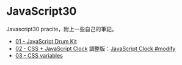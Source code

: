 # JavaScript30
 Javascript30 pracite，附上一些自己的筆記。
 
* [01 - JavaScript Drum Kit](https://alice-nor.github.io/JavaScript30/01%20-%20JavaScript%20Drum%20Kit/index.html)
* [02 - CSS + JavaScript Clock](https://alice-nor.github.io/JavaScript30/02%20-%20CSS%20+%20JavaScript%20Clock/index.html) 調整版：[JavaScript Clock #modify](https://alice-nor.github.io/JavaScript30/02%20-%20CSS%20+%20JavaScript%20Clock/modify.html)
* [03 - CSS variables](https://alice-nor.github.io/JavaScript30/03%20-%20CSS%20variables/index.html)
